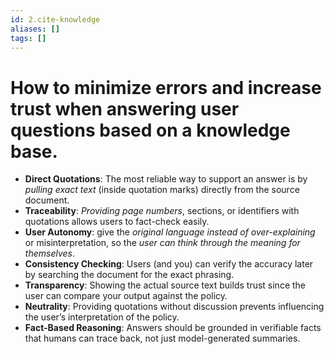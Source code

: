 ```yaml
---
id: 2.cite-knowledge
aliases: []
tags: []
---
```


# How to minimize errors and increase trust when answering user questions based on a knowledge base.

- **Direct Quotations**: The most reliable way to support an answer is by _pulling exact text_ (inside quotation marks) directly from the source document.
- **Traceability**: _Providing page numbers_, sections, or identifiers with quotations allows users to fact-check easily.
- **User Autonomy**: give the _original language instead of over-explaining_ or misinterpretation, so the _user can think through the meaning for themselves_.
- **Consistency Checking**: Users (and you) can verify the accuracy later by searching the document for the exact phrasing.
- **Transparency**: Showing the actual source text builds trust since the user can compare your output against the policy.
- **Neutrality**: Providing quotations without discussion prevents influencing the user’s interpretation of the policy.
- **Fact-Based Reasoning**: Answers should be grounded in verifiable facts that humans can trace back, not just model-generated summaries.

